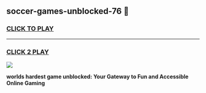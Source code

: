 
## soccer-games-unblocked-76 👋
<h3>
<a href="https://premium.freeplayer.one?title=soccer-games-unblocked-76&ref=14F">CLICK TO PLAY</a></h3>
<hr>

<h3>
<a href="https://premium.freeplayer.one?title=soccer-games-unblocked-76&ref=14F">CLICK 2 PLAY</a>
  
</h3>

<a href="https://premium.freeplayer.one?title=soccer-games-unblocked-76&ref=12F/"><img src="https://clearcache.store/games.png"></a>


**worlds hardest game unblocked: Your Gateway to Fun and Accessible Online Gaming**

